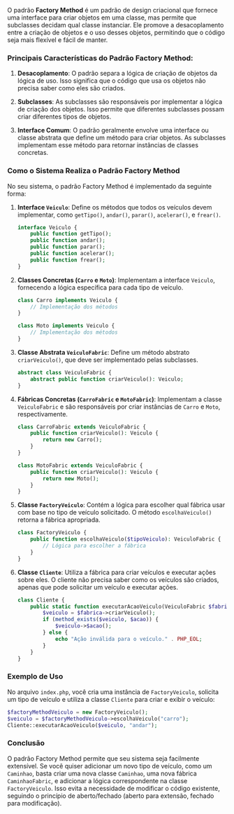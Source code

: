 O padrão **Factory Method** é um padrão de design criacional que fornece uma interface para criar objetos em uma classe, mas permite que subclasses decidam qual classe instanciar. Ele promove a desacoplamento entre a criação de objetos e o uso desses objetos, permitindo que o código seja mais flexível e fácil de manter.

### Principais Características do Padrão Factory Method:

1. **Desacoplamento**: O padrão separa a lógica de criação de objetos da lógica de uso. Isso significa que o código que usa os objetos não precisa saber como eles são criados.

2. **Subclasses**: As subclasses são responsáveis por implementar a lógica de criação dos objetos. Isso permite que diferentes subclasses possam criar diferentes tipos de objetos.

3. **Interface Comum**: O padrão geralmente envolve uma interface ou classe abstrata que define um método para criar objetos. As subclasses implementam esse método para retornar instâncias de classes concretas.

### Como o Sistema Realiza o Padrão Factory Method

No seu sistema, o padrão Factory Method é implementado da seguinte forma:

1. **Interface `Veiculo`**: Define os métodos que todos os veículos devem implementar, como `getTipo()`, `andar()`, `parar()`, `acelerar()`, e `frear()`.

   ```php
   interface Veiculo {
       public function getTipo();
       public function andar();
       public function parar();
       public function acelerar();
       public function frear();
   }
   ```

2. **Classes Concretas (`Carro` e `Moto`)**: Implementam a interface `Veiculo`, fornecendo a lógica específica para cada tipo de veículo.

   ```php
   class Carro implements Veiculo {
       // Implementação dos métodos
   }

   class Moto implements Veiculo {
       // Implementação dos métodos
   }
   ```

3. **Classe Abstrata `VeiculoFabric`**: Define um método abstrato `criarVeiculo()`, que deve ser implementado pelas subclasses.

   ```php
   abstract class VeiculoFabric {
       abstract public function criarVeiculo(): Veiculo;
   }
   ```

4. **Fábricas Concretas (`CarroFabric` e `MotoFabric`)**: Implementam a classe `VeiculoFabric` e são responsáveis por criar instâncias de `Carro` e `Moto`, respectivamente.

   ```php
   class CarroFabric extends VeiculoFabric {
       public function criarVeiculo(): Veiculo {
           return new Carro();
       }
   }

   class MotoFabric extends VeiculoFabric {
       public function criarVeiculo(): Veiculo {
           return new Moto();
       }
   }
   ```

5. **Classe `FactoryVeiculo`**: Contém a lógica para escolher qual fábrica usar com base no tipo de veículo solicitado. O método `escolhaVeiculo()` retorna a fábrica apropriada.

   ```php
   class FactoryVeiculo {
       public function escolhaVeiculo($tipoVeiculo): VeiculoFabric {
           // Lógica para escolher a fábrica
       }
   }
   ```

6. **Classe `Cliente`**: Utiliza a fábrica para criar veículos e executar ações sobre eles. O cliente não precisa saber como os veículos são criados, apenas que pode solicitar um veículo e executar ações.

   ```php
   class Cliente {
       public static function executarAcaoVeiculo(VeiculoFabric $fabrica, $acao) {
           $veiculo = $fabrica->criarVeiculo();
           if (method_exists($veiculo, $acao)) {
               $veiculo->$acao();
           } else {
               echo "Ação inválida para o veículo." . PHP_EOL;
           }
       }
   }
   ```

### Exemplo de Uso

No arquivo `index.php`, você cria uma instância de `FactoryVeiculo`, solicita um tipo de veículo e utiliza a classe `Cliente` para criar e exibir o veículo:

```php
$factoryMethodVeiculo = new FactoryVeiculo();
$veiculo = $factoryMethodVeiculo->escolhaVeiculo("carro");
Cliente::executarAcaoVeiculo($veiculo, "andar");
```

### Conclusão

O padrão Factory Method permite que seu sistema seja facilmente extensível. Se você quiser adicionar um novo tipo de veículo, como um `Caminhao`, basta criar uma nova classe `Caminhao`, uma nova fábrica `CaminhaoFabric`, e adicionar a lógica correspondente na classe `FactoryVeiculo`. Isso evita a necessidade de modificar o código existente, seguindo o princípio de aberto/fechado (aberto para extensão, fechado para modificação).